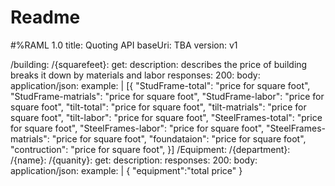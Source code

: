 # Readme
#%RAML 1.0
title: Quoting API
baseUri: TBA
version: v1

/building:
  /{squarefeet}:
      get:
        description: describes the price of building breaks it down by materials and labor
        responses:
          200:
            body:
              application/json:
                example: |
                  [{
                      "StudFrame-total": "price for square foot",
                      "StudFrame-matrials": "price for square foot",
                      "StudFrame-labor": "price for square foot",
                      "tilt-total": "price for square foot",
                      "tilt-matrials": "price for square foot",
                      "tilt-labor": "price for square foot",
                      "SteelFrames-total": "price for square foot",
                      "SteelFrames-labor": "price for square foot",
                      "SteelFrames-matrials": "price for square foot",
                      "foundataion": "price for square foot",
                      "contruction": "price for square foot",
                    }]
/Equipment:
  /{department}:
    /{name}:
      /{quanity}:
        get:
          description:
          responses:
            200:
              body:
                application/json:
                  example: |
                    {
                      "equipment":"total price"
                      }
                    
           
